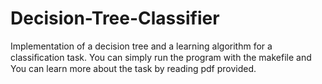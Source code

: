 # Decision-Tree-Classifier
Implementation of a decision tree and a learning algorithm for a classiﬁcation task.
You can simply run the program with the makefile and You can learn more about the task by reading pdf provided.
